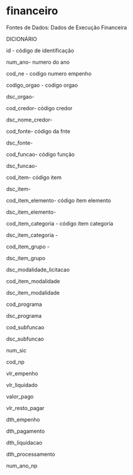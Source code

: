 # financeiro

Fontes de Dados:
Dados de Execução Financeira

DICIONÁRIO

id - código de identificação

num_ano- numero do ano

cod_ne - codigo numero empenho

codigo_orgao - codigo orgao

dsc_orgao-

cod_credor- código credor

dsc_nome_credor- 

cod_fonte- código da fnte

dsc_fonte- 

cod_funcao- código função

dsc_funcao- 

cod_item- código item

dsc_item- 

cod_item_elemento- código ítem elemento

dsc_item_elemento- 

cod_item_categoria - código  ítem categoria

dsc_item_categoria -

cod_item_grupo - 

dsc_item_grupo

dsc_modalidade_licitacao

cod_item_modalidade

dsc_item_modalidade

cod_programa

dsc_programa

cod_subfuncao

dsc_subfuncao

num_sic

cod_np

vlr_empenho

vlr_liquidado

valor_pago

vlr_resto_pagar

dth_empenho

dth_pagamento

dth_liquidacao

dth_processamento

num_ano_np
